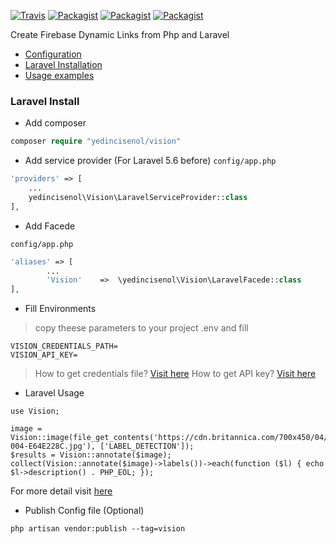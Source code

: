 
[![Travis](https://img.shields.io/travis/yedincisenol/vision.svg?style=for-the-badge)]()
[![Packagist](https://img.shields.io/packagist/dt/yedincisenol/vision.svg?style=for-the-badge)]()
[![Packagist](https://img.shields.io/packagist/v/yedincisenol/vision.svg?style=for-the-badge)]()
[![Packagist](https://img.shields.io/packagist/l/yedincisenol/vision.svg?style=for-the-badge)]()

Create Firebase Dynamic Links from Php and Laravel

* <a href="#php-config">Configuration</a>
* <a href="#laravel-install"> Laravel Installation</a>
* <a href="#usage">Usage examples</a>

### <a name="laravel-install"></a> Laravel Install

- Add composer
```php
composer require "yedincisenol/vision"
```

- Add service provider (For Laravel 5.6 before) 
`config/app.php`

```php
'providers' => [
    ...
    yedincisenol\Vision\LaravelServiceProvider::class
],
```

- Add Facede

`config/app.php`

```php
'aliases' => [
        ...
        'Vision'    =>  \yedincisenol\Vision\LaravelFacede::class
],
```

- Fill Environments
> copy theese parameters to your project .env and fill
```
VISION_CREDENTIALS_PATH=
VISION_API_KEY=
```

> How to get credentials file? <a href="http://googlecloudplatform.github.io/google-cloud-php/#/docs/google-cloud/v0.73.0/guides/authentication">Visit here</a>
> How to get API key? <a href="https://cloud.google.com/docs/authentication/api-keys?hl=en&visit_id=1-636694573712980097-1951387726&rd=1">Visit here</a>

- Laravel Usage
```
use Vision;

image = Vision::image(file_get_contents('https://cdn.britannica.com/700x450/04/1304-004-E64E228C.jpg'), ['LABEL_DETECTION']);
$results = Vision::annotate($image);
collect(Vision::annotate($image)->labels())->each(function ($l) { echo $l->description() . PHP_EOL; });
```

For more detail visit <a href="http://googlecloudplatform.github.io/google-cloud-php/#/docs/cloud-vision/v0.15.2/vision/readme">here</a>

- Publish Config file (Optional)

```$xslt
php artisan vendor:publish --tag=vision
```
